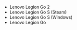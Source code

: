 - Lenovo Legion Go 2
- Lenovo Legion Go S (Steam)
- Lenovo Legion Go S (Windows)
- Lenovo Legion Go
